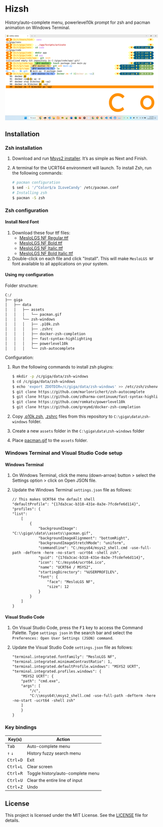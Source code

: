 # Hizsh

History/auto-complete menu, powerlevel10k prompt for zsh and pacman animation on Windows Terminal.

![Introduction](/intro.png)

## Installation

### Zsh installation

1. Download and run [Msys2 installer](https://www.msys2.org/#installation). It’s as simple as Next and Finish.
2. A terminal for the UCRT64 environment will launch. To install Zsh, run the following commands:

   ```bash
   # pacman configuration
   $ sed -i '/^Color$/a ILoveCandy' /etc/pacman.conf
   # Installing zsh
   $ pacman -S zsh
   ```

### Zsh configuration

#### Install Nerd Font

1. Download these four ttf files:
   - [MesloLGS NF Regular.ttf](
       https://github.com/romkatv/powerlevel10k-media/raw/master/MesloLGS%20NF%20Regular.ttf)
   - [MesloLGS NF Bold.ttf](
       https://github.com/romkatv/powerlevel10k-media/raw/master/MesloLGS%20NF%20Bold.ttf)
   - [MesloLGS NF Italic.ttf](
       https://github.com/romkatv/powerlevel10k-media/raw/master/MesloLGS%20NF%20Italic.ttf)
   - [MesloLGS NF Bold Italic.ttf](
       https://github.com/romkatv/powerlevel10k-media/raw/master/MesloLGS%20NF%20Bold%20Italic.ttf)
2. Double-click on each file and click "Install". This will make `MesloLGS NF` font available to all
   applications on your system.

#### Using my configuration

Folder structure:

```
C:/
├── giga
│   ├── data
│   │   ├── assets
│   │   │   └── pacman.gif
│   │   └── zsh-windows
│   │   │   ├── .p10k.zsh
│   │   │   ├── .zshrc
│   │   │   ├── docker-zsh-completion
│   │   │   ├── fast-syntax-highlighting
│   │   │   ├── powerlevel10k
│   │   │   └── zsh-autocomplete
```

Configuration:

1. Run the following commands to install zsh plugins:

    ```bash
    $ mkdir -p /c/giga/data/zsh-windows
    $ cd /c/giga/data/zsh-windows
    $ echo 'export ZDOTDIR=/c/giga/data/zsh-windows' >> /etc/zsh/zshenv
    $ git clone https://github.com/marlonrichert/zsh-autocomplete
    $ git clone https://github.com/zdharma-continuum/fast-syntax-highlighting
    $ git clone https://github.com/romkatv/powerlevel10k
    $ git clone https://github.com/greymd/docker-zsh-completion
    ```

2. Copy [.p10k.zsh](/.p10k.zsh), [.zshrc](/.zshrc) files from this repository to `C:\giga\data\zsh-windows` folder.
3. Create a new `assets` folder in the `C:\giga\data\zsh-windows` folder
4. Place [pacman.gif](/pacman.gif) to the `assets` folder.

### Windows Terminal and Visual Studio Code setup

#### Windows Terminal

1. On Windows Terminal, click the menu (down-arrow) button > select the Settings option > click on Open JSON file.
2. Update the Windows Terminal `settings.json` file as follows:

    ```
    // This makes UCRT64 the default shell
    "defaultProfile": "{17da3cac-b318-431e-8a3e-7fcdefe6d114}",
    "profiles": {
    "list":
        [
            {
                "backgroundImage": "C:\\giga\\data\\assets\\pacman.gif",
                "backgroundImageAlignment": "bottomRight",
                "backgroundImageStretchMode": "uniform",
                "commandline": "C:/msys64/msys2_shell.cmd -use-full-path -defterm -here -no-start -ucrt64 -shell zsh",
                "guid": "{17da3cac-b318-431e-8a3e-7fcdefe6d114}",
                "icon": "C:/msys64/ucrt64.ico",
                "name": "UCRT64 / MSYS2",
                "startingDirectory": "%USERPROFILE%",
                "font": {
                    "face": "MesloLGS NF",
                    "size": 12
                }
            }
        ]
    }
    ```

#### Visual Studio Code

1. On Visual Studio Code, press the <kbd>F1</kbd> key to access the Command Palette. Type `settings json` in the search bar and select the `Preferences: Open User Settings (JSON) command`.
2. Update the Visual Studio Code `settings.json` file as follows:

    ```
    "terminal.integrated.fontFamily": "MesloLGS NF",
    "terminal.integrated.minimumContrastRatio": 1,
    "terminal.integrated.defaultProfile.windows": "MSYS2 UCRT",
    "terminal.integrated.profiles.windows": {
        "MSYS2 UCRT": {
        "path": "cmd.exe",
        "args": [
            "/c",
            "C:\\msys64\\msys2_shell.cmd -use-full-path -defterm -here -no-start -ucrt64 -shell zsh"
        ]
        }
    }
    ```

### Key bindings

| Key(s)                       | Action                            |
| ---------------------------- | --------------------------------- |
| <kbd>Tab</kbd>               | Auto-complete menu                |
| <kbd>↑</kbd> <kbd>↓</kbd>    | History fuzzy search menu         |
| <kbd>Ctrl</kbd>+<kbd>D</kbd> | Exit                              |
| <kbd>Ctrl</kbd>+<kbd>L</kbd> | Clear screen                      |
| <kbd>Ctrl</kbd>+<kbd>R</kbd> | Toggle history/auto-complete menu |
| <kbd>Ctrl</kbd>+<kbd>U</kbd> | Clear the entire line of input    |
| <kbd>Ctrl</kbd>+<kbd>Z</kbd> | Undo                              |

## License

This project is licensed under the MIT License.  See the [LICENSE](/LICENSE) file
for details.
